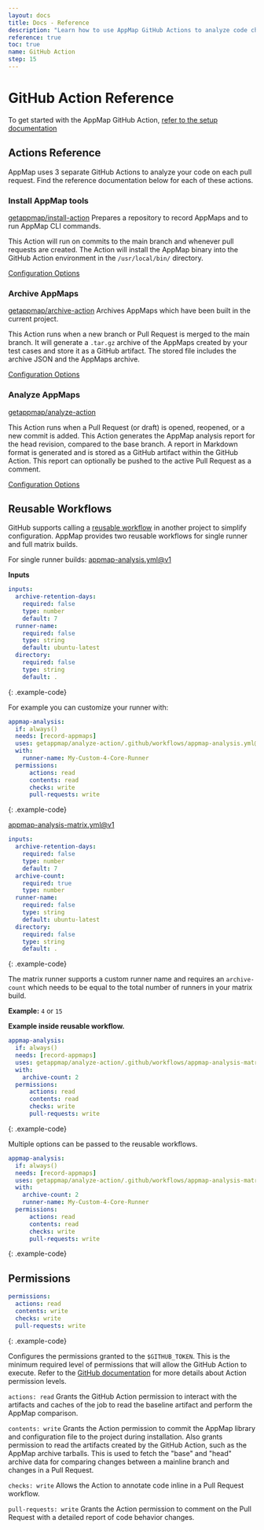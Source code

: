 ```yaml
---
layout: docs
title: Docs - Reference
description: "Learn how to use AppMap GitHub Actions to analyze code changes efficiently. Setup and configure AppMap tools, archive, and analyze AppMaps for each pull request."
reference: true
toc: true
name: GitHub Action
step: 15
---
```


# GitHub Action Reference

<p class="alert alert-info">
To get started with the AppMap GitHub Action,  <a href="/docs/setup-appmap-in-ci/in-github-actions">refer to the setup documentation</a>
</p>

## Actions Reference

AppMap uses 3 separate GitHub Actions to analyze your code on each pull request. Find the reference documentation below for each of these actions. 

### Install AppMap tools
[getappmap/install-action](https://github.com/getappmap/install-action)
Prepares a repository to record AppMaps and to run AppMap CLI commands. 

This Action will run on commits to the main branch and whenever pull requests are created. The Action will install the AppMap binary into the GitHub Action environment in the `/usr/local/bin/` directory.

[Configuration Options](https://github.com/getappmap/install-action/blob/main/action.yml)

### Archive AppMaps
[getappmap/archive-action](https://github.com/getappmap/archive-action)
Archives AppMaps which have been built in the current project. 

This Action runs when a new branch or Pull Request is merged to the main branch. It will generate a `.tar.gz` archive of the AppMaps created by your test cases and store it as a GitHub artifact. The stored file includes the archive JSON and the AppMaps archive.



[Configuration Options](https://github.com/getappmap/archive-action/blob/main/action.yml)

### Analyze AppMaps
[getappmap/analyze-action](https://github.com/getappmap/analyze-action)

This Action runs when a Pull Request (or draft) is opened, reopened, or a new commit is added. This Action generates the AppMap analysis report for the head revision, compared to the base branch. A report in Markdown format is generated and is stored as a GitHub artifact within the GitHub Action. This report can optionally be pushed to the active Pull Request as a comment.

[Configuration Options](https://github.com/getappmap/analyze-action/blob/main/action.yml)

## Reusable Workflows

GitHub supports calling a [reusable workflow](https://docs.github.com/en/actions/using-workflows/reusing-workflows) in another project to simplify configuration.  AppMap provides two reusable workflows for single runner and full matrix builds.

For single runner builds: [appmap-analysis.yml@v1](https://github.com/getappmap/analyze-action/blob/v1/.github/workflows/appmap-analysis.yml)

**Inputs**
```yaml
inputs:
  archive-retention-days:
    required: false
    type: number
    default: 7
  runner-name:
    required: false
    type: string
    default: ubuntu-latest
  directory:
    required: false
    type: string
    default: .
```
{: .example-code}

For example you can customize your runner with:
```yaml
appmap-analysis:
  if: always()
  needs: [record-appmaps]
  uses: getappmap/analyze-action/.github/workflows/appmap-analysis.yml@v1
  with:
    runner-name: My-Custom-4-Core-Runner
  permissions:
      actions: read
      contents: read
      checks: write
      pull-requests: write
```
{: .example-code}

[appmap-analysis-matrix.yml@v1](https://github.com/getappmap/analyze-action/blob/v1/.github/workflows/appmap-analysis-matrix.yml)

```yaml
inputs:
  archive-retention-days:
    required: false
    type: number
    default: 7
  archive-count:
    required: true
    type: number
  runner-name:
    required: false
    type: string
    default: ubuntu-latest
  directory:
    required: false
    type: string
    default: .
```
{: .example-code}

The matrix runner supports a custom runner name and requires an `archive-count` which needs to be equal to the total number of runners in your matrix build. 

**Example:** `4` or `15`

**Example inside reusable workflow.**
```yaml
appmap-analysis:
  if: always()
  needs: [record-appmaps]
  uses: getappmap/analyze-action/.github/workflows/appmap-analysis-matrix.yml@v1
  with:
    archive-count: 2
  permissions:
      actions: read
      contents: read
      checks: write
      pull-requests: write
```
{: .example-code}

Multiple options can be passed to the reusable workflows.

```yaml
appmap-analysis:
  if: always()
  needs: [record-appmaps]
  uses: getappmap/analyze-action/.github/workflows/appmap-analysis-matrix.yml@v1
  with:
    archive-count: 2
    runner-name: My-Custom-4-Core-Runner
  permissions:
      actions: read
      contents: read
      checks: write
      pull-requests: write
```
{: .example-code}

## Permissions

```yaml
permissions:
  actions: read
  contents: write
  checks: write
  pull-requests: write
```
{: .example-code}

Configures the permissions granted to the `$GITHUB_TOKEN`. This is the minimum required level of permissions that will allow the GitHub Action to execute. Refer to the [GitHub documentation](https://docs.github.com/en/actions/using-jobs/assigning-permissions-to-jobs) for more details about Action permission levels.

`actions: read` Grants the GitHub Action permission to interact with the artifacts and caches of the job to read the baseline artifact and perform the AppMap comparison.

`contents: write` Grants the Action permission to commit the AppMap library and configuration file to the project during installation. Also grants permission to read the artifacts created by the GitHub Action, such as the AppMap archive tarballs. This is used to fetch the "base" and "head" archive data for comparing changes between a mainline branch and changes in a Pull Request.

`checks: write` Allows the Action to annotate code inline in a Pull Request workflow.

`pull-requests: write` Grants the Action permission to comment on the Pull Request with a detailed report of code behavior changes.